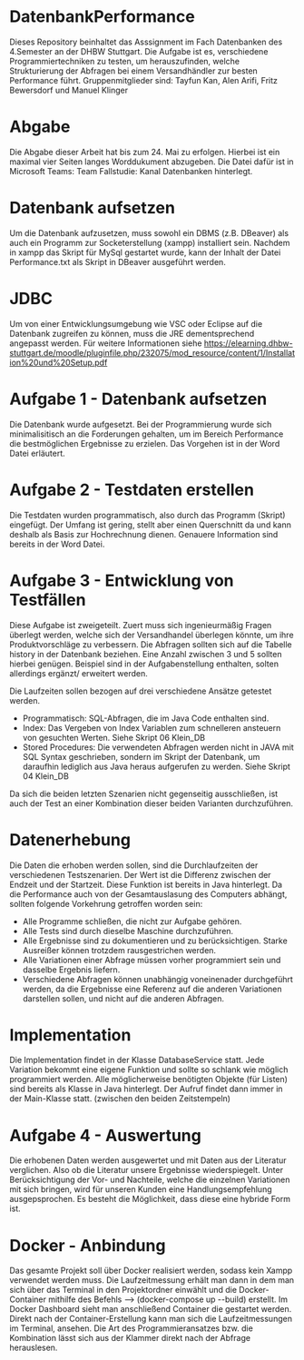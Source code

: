# DatenbankPerformance
Dieses Repository beinhaltet das Asssignment im Fach Datenbanken des 4.Semester an der DHBW Stuttgart.
Die Aufgabe ist es, verschiedene Programmiertechniken zu testen, um herauszufinden, welche Strukturierung
der Abfragen bei einem Versandhändler zur besten Performance führt.
Gruppenmitglieder sind: Tayfun Kan, Alen Arifi, Fritz Bewersdorf und Manuel Klinger

# Abgabe
Die Abgabe dieser Arbeit hat bis zum 24. Mai zu erfolgen. Hierbei ist ein maximal vier Seiten langes Worddukument abzugeben. 
Die Datei dafür ist in Microsoft Teams: Team Fallstudie: Kanal Datenbanken hinterlegt.

# Datenbank aufsetzen
Um die Datenbank aufzusetzen, muss sowohl ein DBMS (z.B. DBeaver) als auch ein Programm zur Socketerstellung (xampp) installiert sein.
Nachdem in xampp das Skript für MySql gestartet wurde, kann der Inhalt der Datei Performance.txt als Skript in DBeaver ausgeführt werden.

# JDBC 
Um von einer Entwicklungsumgebung wie VSC oder Eclipse auf die Datenbank zugreifen zu können, muss die JRE dementsprechend angepasst werden. Für weitere Informationen siehe https://elearning.dhbw-stuttgart.de/moodle/pluginfile.php/232075/mod_resource/content/1/Installation%20und%20Setup.pdf

# Aufgabe 1 - Datenbank aufsetzen
Die Datenbank wurde aufgesetzt. Bei der Programmierung wurde sich minimalisitisch an die Forderungen gehalten, um im Bereich Performance die bestmöglichen Ergebnisse zu erzielen. Das Vorgehen ist in der Word Datei erläutert.

# Aufgabe 2 - Testdaten erstellen
Die Testdaten wurden programmatisch, also durch das Programm (Skript) eingefügt. Der Umfang ist gering, stellt aber einen Querschnitt da und kann deshalb als Basis zur Hochrechnung dienen. Genauere Information sind bereits in der Word Datei.

# Aufgabe 3 - Entwicklung von Testfällen
Diese Aufgabe ist zweigeteilt. Zuert muss sich ingenieurmäßig Fragen überlegt werden, welche sich der Versandhandel überlegen könnte, um ihre Produktvorschläge zu verbessern. Die Abfragen sollten sich auf die Tabelle history in der Datenbank beziehen. Eine Anzahl zwischen 3 und 5 sollten hierbei genügen. Beispiel sind in der Aufgabenstellung enthalten, solten allerdings ergänzt/ erweitert werden. 

Die Laufzeiten sollen bezogen auf drei verschiedene Ansätze getestet werden. 
  - Programmatisch: SQL-Abfragen, die im Java Code enthalten sind.
  - Index: Das Vergeben von Index Variablen zum schnelleren ansteuern von gesuchten Werten. Siehe Skript 06 Klein_DB
  - Stored Procedures: Die verwendeten Abfragen werden nicht in JAVA mit SQL Syntax geschrieben, sondern im Skript der Datenbank, um daraufhin lediglich aus Java heraus aufgerufen zu werden. Siehe Skript 04 Klein_DB
  
 Da sich die beiden letzten Szenarien nicht gegenseitig ausschließen, ist auch der Test an einer Kombination dieser beiden Varianten durchzuführen. 
 
# Datenerhebung
Die Daten die erhoben werden sollen, sind die Durchlaufzeiten der verschiedenen Testszenarien. Der Wert ist die Differenz zwischen der Endzeit und der Startzeit. Diese Funktion ist bereits in Java hinterlegt. Da die Performance auch von der Gesamtauslasung des Computers abhängt, sollten folgende Vorkehrung getroffen worden sein:
  - Alle Programme schließen, die nicht zur Aufgabe gehören.
  - Alle Tests sind durch dieselbe Maschine durchzuführen.
  - Alle Ergebnisse sind zu dokumentieren und zu berücksichtigen. Starke Ausreißer können trotzdem rausgestrichen werden.
  - Alle Variationen einer Abfrage müssen vorher programmiert sein und dasselbe Ergebnis liefern.
  - Verschiedene Abfragen können unabhängig voneinenader durchgeführt werden, da die Ergebnisse eine Referenz auf die anderen Variationen darstellen sollen, und nicht auf die anderen Abfragen.
  
# Implementation
Die Implementation findet in der Klasse DatabaseService statt. Jede Variation bekommt eine eigene Funktion und sollte so schlank wie möglich programmiert werden. Alle möglicherweise benötigten Objekte (für Listen) sind bereits als Klasse in Java hinterlegt. Der Aufruf findet dann immer in der Main-Klasse statt. (zwischen den beiden Zeitstempeln)

# Aufgabe 4 - Auswertung
Die erhobenen Daten werden ausgewertet und mit Daten aus der Literatur verglichen. Also ob die Literatur unsere Ergebnisse wiederspiegelt. Unter Berücksichtigung der Vor- und Nachteile, welche die einzelnen Variationen mit sich bringen, wird für unseren Kunden eine Handlungsempfehlung ausgepsprochen. Es besteht die Möglichkeit, dass diese eine hybride Form ist.

# Docker - Anbindung
Das gesamte Projekt soll über Docker realisiert werden, sodass kein Xampp verwendet werden muss. 
Die Laufzeitmessung erhält man dann in dem man sich über das Terminal in den Projektordner einwählt und die Docker-Container mithilfe des Befehls --> (docker-compose up --build) erstellt. Im Docker Dashboard sieht man anschließend Container die gestartet werden. Direkt nach der Container-Erstellung kann man sich die Laufzeitmessungen im Terminal, ansehen. Die Art des Programmieransatzes bzw. die Kombination lässt sich aus der Klammer direkt nach der Abfrage herauslesen. 
